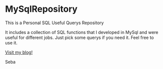 # MySqlRepository

This is a Personal SQL Useful Querys Repository

It includes a collection of SQL functions that I developed in MySql and were useful for different jobs.
Just pick some querys if you need it. Feel free to use it.

[Visit my blog!](http://www.sebabocchio.com)

Seba
